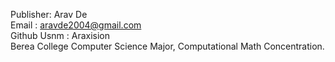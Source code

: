 Publisher: Arav De  
Email : aravde2004@gmail.com  
Github Usnm : Araxision  
Berea College Computer Science Major, Computational Math Concentration.
